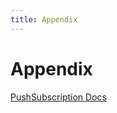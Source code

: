 ```yaml
---
title: Appendix
---
```

# Appendix

[PushSubscription Docs](https://developer.mozilla.org/en-US/docs/Web/API/PushSubscription)
